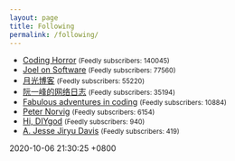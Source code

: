 ```yaml
---
layout: page
title: Following
permalink: /following/
---
```

- [Coding Horror](https://blog.codinghorror.com/) <small>(Feedly subscribers: 140045)</small>
- [Joel on Software](https://www.joelonsoftware.com) <small>(Feedly subscribers: 77560)</small>
- [月光博客](https://www.williamlong.info/) <small>(Feedly subscribers: 55220)</small>
- [阮一峰的网络日志](http://www.ruanyifeng.com/blog/) <small>(Feedly subscribers: 35194)</small>
- [Fabulous adventures in coding](https://ericlippert.com) <small>(Feedly subscribers: 10884)</small>
- [Peter Norvig](http://www.norvig.com) <small>(Feedly subscribers: 6154)</small>
- [Hi, DIYgod](https://diygod.me/) <small>(Feedly subscribers: 940)</small>
- [A. Jesse Jiryu Davis](https://emptysqua.re/blog/) <small>(Feedly subscribers: 419)</small>

2020-10-06 21:30:25 +0800
